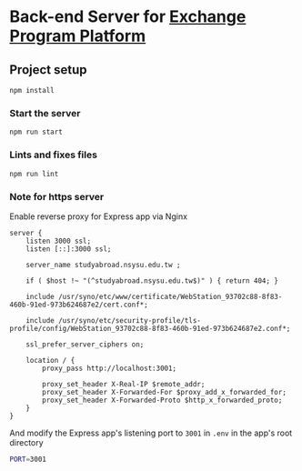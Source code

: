 # Back-end Server for [Exchange Program Platform](https://github.com/nsysu-oia/exchange)

## Project setup
```
npm install
```

### Start the server
```
npm run start
```

### Lints and fixes files
```
npm run lint
```

### Note for https server

Enable reverse proxy for Express app via Nginx

```nginx
server {
    listen 3000 ssl;
    listen [::]:3000 ssl;

    server_name studyabroad.nsysu.edu.tw ;

    if ( $host !~ "(^studyabroad.nsysu.edu.tw$)" ) { return 404; }

    include /usr/syno/etc/www/certificate/WebStation_93702c88-8f83-460b-91ed-973b624687e2/cert.conf*;

    include /usr/syno/etc/security-profile/tls-profile/config/WebStation_93702c88-8f83-460b-91ed-973b624687e2.conf*;

    ssl_prefer_server_ciphers on;

	location / {
		proxy_pass http://localhost:3001;

		proxy_set_header X-Real-IP $remote_addr;
		proxy_set_header X-Forwarded-For $proxy_add_x_forwarded_for;
		proxy_set_header X-Forwarded-Proto $http_x_forwarded_proto;
	}
}
```

And modify the Express app's listening port to `3001` in `.env` in the app's root directory

```sh
PORT=3001
```
